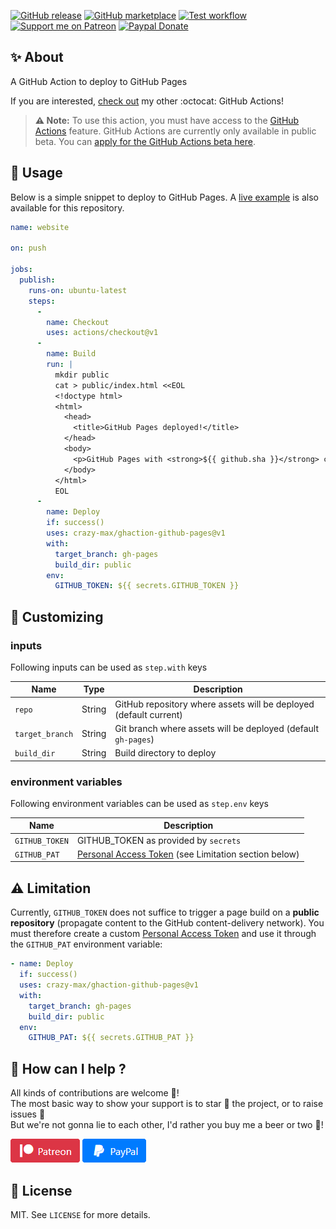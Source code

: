 [![GitHub release](https://img.shields.io/github/release/crazy-max/ghaction-github-pages.svg?style=flat-square)](https://github.com/crazy-max/ghaction-github-pages/releases/latest)
[![GitHub marketplace](https://img.shields.io/badge/marketplace-github--pages-blue?logo=github&style=flat-square)](https://github.com/marketplace/actions/github-pages)
[![Test workflow](https://github.com/crazy-max/ghaction-github-pages/workflows/test/badge.svg)](https://github.com/crazy-max/ghaction-github-pages/actions)
[![Support me on Patreon](https://img.shields.io/badge/donate-patreon-f96854.svg?logo=patreon&style=flat-square)](https://www.patreon.com/crazymax) 
[![Paypal Donate](https://img.shields.io/badge/donate-paypal-00457c.svg?logo=paypal&style=flat-square)](https://www.paypal.me/crazyws)

## ✨ About

A GitHub Action to deploy to GitHub Pages

If you are interested, [check out](https://git.io/Je09Y) my other :octocat: GitHub Actions!

> **:warning: Note:** To use this action, you must have access to the [GitHub Actions](https://github.com/features/actions) feature. GitHub Actions are currently only available in public beta. You can [apply for the GitHub Actions beta here](https://github.com/features/actions/signup/).

## 🚀 Usage

Below is a simple snippet to deploy to GitHub Pages. A [live example](https://github.com/crazy-max/ghaction-github-pages/actions) is also available for this repository.

```yaml
name: website

on: push

jobs:
  publish:
    runs-on: ubuntu-latest
    steps:
      -
        name: Checkout
        uses: actions/checkout@v1
      -
        name: Build
        run: |
          mkdir public
          cat > public/index.html <<EOL
          <!doctype html>
          <html>
            <head>
              <title>GitHub Pages deployed!</title>
            </head>
            <body>
              <p>GitHub Pages with <strong>${{ github.sha }}</strong> commit ID has been deployed through <a href="https://github.com/marketplace/actions/github-pages">GitHub Pages action</a> successfully.</p>
            </body>
          </html>
          EOL
      -
        name: Deploy
        if: success()
        uses: crazy-max/ghaction-github-pages@v1
        with:
          target_branch: gh-pages
          build_dir: public
        env:
          GITHUB_TOKEN: ${{ secrets.GITHUB_TOKEN }}
```

## 💅 Customizing

### inputs

Following inputs can be used as `step.with` keys

| Name            | Type    | Description                                                       |
|-----------------|---------|-------------------------------------------------------------------|
| `repo`          | String  | GitHub repository where assets will be deployed (default current) |
| `target_branch` | String  | Git branch where assets will be deployed (default `gh-pages`)     |
| `build_dir`     | String  | Build directory to deploy                                         |

### environment variables

Following environment variables can be used as `step.env` keys

| Name           | Description                          |
|----------------|--------------------------------------|
| `GITHUB_TOKEN` | GITHUB_TOKEN as provided by `secrets`|
| `GITHUB_PAT`   | [Personal Access Token](https://help.github.com/articles/creating-a-personal-access-token-for-the-command-line/) (see Limitation section below)|

## :warning: Limitation

Currently, `GITHUB_TOKEN` does not suffice to trigger a page build on a **public repository** (propagate content to the GitHub content-delivery network). You must therefore create a custom [Personal Access Token](https://help.github.com/articles/creating-a-personal-access-token-for-the-command-line/) and use it through the `GITHUB_PAT` environment variable:

```yaml
- name: Deploy
  if: success()
  uses: crazy-max/ghaction-github-pages@v1
  with:
    target_branch: gh-pages
    build_dir: public
  env:
    GITHUB_PAT: ${{ secrets.GITHUB_PAT }}
```

## 🤝 How can I help ?

All kinds of contributions are welcome :raised_hands:!<br />
The most basic way to show your support is to star :star2: the project, or to raise issues :speech_balloon:<br />
But we're not gonna lie to each other, I'd rather you buy me a beer or two :beers:!

[![Support me on Patreon](.res/patreon.png)](https://www.patreon.com/crazymax) 
[![Paypal Donate](.res/paypal.png)](https://www.paypal.me/crazyws)

## 📝 License

MIT. See `LICENSE` for more details.
